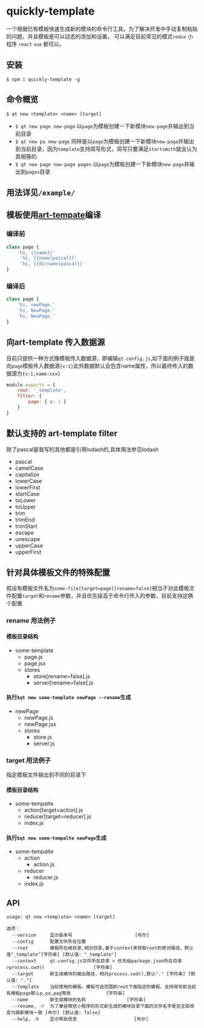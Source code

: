 # quickly-template

一个根据已有模板快速生成新的模块的命令行工具，为了解决开发中手动复制粘贴的问题，并且模板是可以动态的添加和设置，
可以满足目前常见的模式`redux` 小程序 `react` `vue` 都可以。

## 安装

`$ npm i quickly-template -g`

## 命令概览

`$ qt new <template> <name> [target]`

- `$ qt new page new-page` 以`page`为模板创建一下新模块`new-page`并输出到当前目录
- `$ qt new pa new-page` 同样是以`page`为模板创建一下新模块`new-page`并输出到当前目录，因为`template`支持简写形式，简写只要满足`startsWith`就会认为其相等的
- `$ qt new page new-page pages` 以`page`为模板创建一下新模块`new-page`并输出到`pages`目录

## 用法详见`/example/`

## 模板使用[art-tempate](https://github.com/aui/art-template)编译

### 编译前

```jsx
class page {
    'hi, {{name}}'
     'hi, {{name|pascal}}'
     'hi, {{dirname|pascal}}'
}
```

### 编译后

```jsx
class page {
    'hi, newPage.'
    'hi, NewPage.'
    'hi, NewPage.'
}
```

## 向art-template 传入数据源

目前只提供一种方式像模板传入数据源，即编辑`qt.config.js`,如下面的例子就是向`page`模板传入数据源`{v:1}`此外数据默认会包含name属性，所以最终传入的数据源为`{v:1,name:xxx}`

```js
module.exports = {
    root: '_template',
    filter: {
        page: { v: 1 }
    }
}

```

## 默认支持的 art-template filter

除了pascal是我写的其他都是引用lodash的,具体用法参见lodash

- pascal
- camelCase
- capitalize
- lowerCase
- lowerFirst
- startCase
- toLower
- toUpper
- trim
- trimEnd
- trimStart
- escape
- unescape
- upperCase
- upperFirst

## 针对具体模板文件的特殊配置

假设有模板文件名为`some-file[target=page][rename=false]`相当于对此模板文件配置`target`和`rename`参数，并且优先级高于命令行传入的参数，目前支持这俩个配置

### rename 用法例子

#### 模板目录结构

+ some-template
  - page.js
  - page.jsx
  + stores
    - store[rename=false].js
    - server[rename=false].js

#### 执行`$qt new some-template newPage --rename`生成

+ newPage
  - newPage.js
  - newPage.jsx
  + stores
    - store.js
    - server.js

### target 用法例子

指定模板文件输出到不同的目录下

#### 模板目录结构

+ some-tempalte
  - action[target=action].js
  - reducer[target=reducer].js
  - index.js

#### 执行`$qt new some-tempalte newPage`生成

+ some-tempalte
  + action
    - action.js
  + reducer
    - reducer.js
  - index.js

## API

```
usage: qt new <template> <name> [target]

选项：
  --version     显示版本号                       [布尔]
  --config      配置文件所在位置
  --root        模板所在根目录,相对目录,基于context来获取root的绝对路径，默认值"_template"[字符串] [默认值: "_template"]
  --context     qt.config.js文件所在目录 > 优先级package.json所在目录 >process.cwd()                  [字符串]
  --target      新生成模块的输出路径，相对process.cwd(),默认"." [字符串] [默认值: "."]
  --template    当前使用的模板，模板可选范围即root下面指定的模板，支持简写即当前有模板page那么p,pa,pag等效             [字符串]
  --name        新生成模块的名称               [字符串]
  --rename, -r  为了兼容微信小程序的形式新生成的模块目录下面的文件名字是否全部改变为跟新模块一致 [布尔] [默认值: false]
  --help, -h    显示帮助信息                     [布尔]
  ```